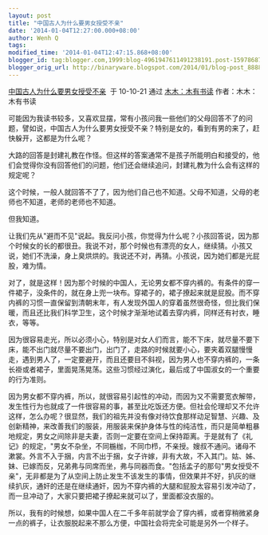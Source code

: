 ```yaml
---
layout: post
title: "中国古人为什么要男女授受不亲"
date: '2014-01-04T12:27:00.000+08:00'
author: Wenh Q
tags:
modified_time: '2014-01-04T12:47:15.868+08:00'
blogger_id: tag:blogger.com,1999:blog-4961947611491238191.post-159786878770062208
blogger_orig_url: http://binaryware.blogspot.com/2014/01/blog-post_8888.html
---
```

[中国古人为什么要男女授受不亲](http://mumu6.blog.sohu.com/161366948.html)  于
10-10-21 通过 [木木：木有书读](http://mumu6.blog.sohu.com/)
作者：木木：木有书读

可能因为我读书较多，又喜欢显摆，常有小孩问我一些他们的父母回答不了的问题，譬如说，中国古人为什么要男女授受不亲？特别是女的，看到有男的来了，赶快躲开，这都是为什么呢？

大路的回答是封建礼教在作怪。但这样的答案通常不是孩子所能明白和接受的，他们会觉得你没有回答他们的问题，他们还会继续追问，封建礼教为什么会有这样的规定呢？

这个时候，一般人就回答不了了，因为他们自己也不知道。父母不知道，父母的老师也不知道，老师的老师也不知道。

但我知道。

让我们先从"避而不见"说起。我反问小孩，你觉得为什么呢？小孩回答说，因为那个时候女的长的都很丑。我说不对，那个时候也有漂亮的女人，继续猜。小孩又说，她们不洗澡，身上臭烘烘的。我说还不对，再猜。小孩说，因为她们都是光屁股，难为情。

对了，就是这样！因为那个时候的中国人，无论男女都不穿内裤的。有条件的穿一件裙子，没条件的，就在身上兜一块布。穿裙子的，裙子撩起来就是屁股。而不穿内裤的习惯一直保留到清朝末年，有人发现外国人的穿着虽然很奇怪，但比我们保暖，而且还比我们科学卫生，这个时候才渐渐地试着去穿内裤，同样还有衬衣，睡衣，等等。

因为很容易走光，所以必须小心，特别是对女人们而言，能不下床，就尽量不要下床，能不出门就尽量不要出门，出门了，走路的时候就要小心，要夹着双腿慢慢走，遇到男人了，一定要避开，而且还要目不斜视，因为男人也不穿内裤的，一条长褂或者裙子，里面晃荡晃荡。这些习惯经过演化，最后成了中国淑女的一个重要的行为准则。

因为男女都不穿内裤，所以，就很容易引起性的冲动，而因为又不需要宽衣解带，发生性行为也就成了一件很容易的事，甚至比吃饭还方便。但社会伦理却又不允许这样，怎么办呢？很显然，我们的祖先并没有像对待饮食那样动足智慧、兴趣、及创新精神，来改善我们的服装，用服装来保护身体与性的纯洁性，而只是简单粗暴地规定，男女之间除非是夫妻，否则一定要在空间上保持距离。于是就有了《礼记》的规定，"男女不杂坐，不同椸枷，不同巾栉，不亲授。嫂叔不通问。诸母不漱裳。外言不入于捆，内言不出于捆，女子许嫁，非有大故，不入其门。姑、姊、妹、已嫁而反，兄弟弗与同席而坐，弗与同器而食。"包括孟子的那句"男女授受不亲"，无非都是为了从空间上防止发生不该发生的事情，但效果并不好，扒灰的继续扒灰，通奸的还是在继续通奸，因为不穿内裤的大腿和屁股太容易引发冲动了，而一旦冲动了，大家只要把裙子撩起来就可以了，里面都没衣服的。

所以，我有的时候想，如果中国人在二千多年前就学会了穿内裤，或者穿稍微紧身一点的裤子，让衣服脱起来不那么方便，中国社会将完全可能是另外一个样子。

